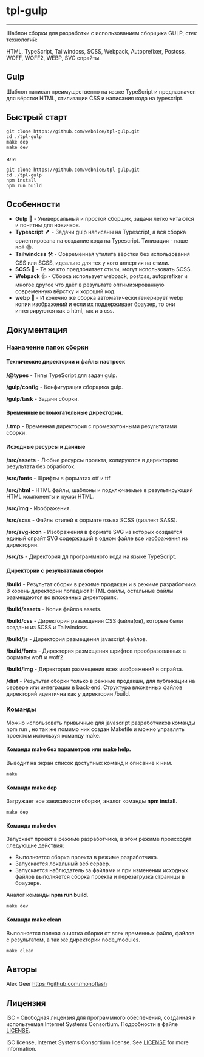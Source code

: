 # tpl-gulp

---

Шаблон сборки для разработки с использованием сборщика GULP, стек технологий:

HTML, TypeScript, Tailwindcss, SCSS, Webpack, Autoprefixer, Postcss, WOFF, WOFF2, WEBP, SVG спрайты.

## Gulp

Шаблон написан преимущественно на языке TypeScript и предназначен для вёрстки HTML, стилизации CSS и написания кода на typescript.

## Быстрый старт

```
git clone https://github.com/webnice/tpl-gulp.git
cd ./tpl-gulp
make dep
make dev
```

или

```
git clone https://github.com/webnice/tpl-gulp.git
cd ./tpl-gulp
npm install
npm run build
```


## Особенности

- **Gulp** 🚀 - Универсальный и простой сборщик, задачи легко читаются и понятны для новичков.
- **Typescript** 🪶 - Задачи gulp написаны на Typescript, а вся сборка ориентирована на создание кода на Typescript.
Типизация - наше всё 😃.
- **Tailwindcss** 🛠️ - Современная утилита вёрстки без использования CSS или SCSS, идеально для тех у кого аллергия
на стили.
- **SCSS** 🔋 - Те же кто предпочитает стили, могут использовать SCSS.
- **Webpack** 👍 - Сборка использует webpack, postcss, autoprefixer и многое другое что даёт в результате оптимизированную 
современную вёрстку и хороший код.
- **webp** 💯 - И конечно же сборка автоматически генерирует webp копии изображений и если их поддерживает браузер,
то они интегрируются как в html, так и в css.


## Документация

### Назначение папок сборки

#### Технические директории и файлы настроек

**/@types** - Типы TypeScript для задач gulp.

**/gulp/config** - Конфигурация сборщика gulp.

**/gulp/task** - Задачи сборки.

#### Временные вспомогательные директории.

**/.tmp** - Временная директория с промежуточными результатами сборки.

#### Исходные ресурсы и данные

**/src/assets** - Любые ресурсы проекта, копируются в директорию результата без обработок.

**/src/fonts** - Шрифты в форматах otf и ttf.

**/src/html** - HTML файлы, шаблоны и подключаемые в результирующий HTML компоненты и куски HTML.

**/src/img** - Изображения.

**/src/scss** - Файлы стилей в формате языка SCSS (диалект SASS).

**/src/svg-icon** - Изображения в формате SVG из которых создаётся единый спрайт SVG содержащий в одном файле все изображения из директории.

**/src/ts** - Директория дл программного кода на языке TypeScript.

#### Директории с результатами сборки

**/build** - Результат сборки в режиме продакшн и в режиме разработчика. В корень директории попадают HTML файлы, остальные файлы размещаются во вложенных директориях.

**/build/assets** - Копия файлов assets.

**/build/css** - Директория размещения CSS файла(ов), которые были созданы из SCSS и Tailwindcss.

**/build/js** - Директория размещения javascript файлов.

**/build/fonts** - Директория размещения шрифтов преобразованных в форматы woff и woff2.

**/build/img** - Директория размещения всех изображений и спрайта.

**/dist** - Результат сборки только в режиме продакшн, для публикации на сервере или интеграции в back-end.
Структура вложенных файлов директорий идентична как у директории /build.

### Команды

Можно использовать привычные для javascript разработчиков команды npm run <command>, но так же помимо них создан Makefile и можно управлять проектом используя команду make.

#### Команда make без параметров или make help.

Выводит на экран список доступных команд и описание к ним.

```
make
```

#### Команда make dep

Загружает все зависимости сборки, аналог команды **npm install**.

```
make dep
```

#### Команда make dev

Запускает проект в режиме разработчика, в этом режиме происходят следующие действия:

* Выполняется сборка проекта в режиме разработчика.
* Запускается локальный веб сервер.
* Запускается наблюдатель за файлами и при изменении исходных файлов выполняется сборка проекта и
перезагрузка страницы в браузере.

Аналог команды **npm run build**.

```
make dev
```

#### Команда make clean

Выполняется полная очистка сборки от всех временных файло, файлов с результатом, а так же директории node_modules.

```
make clean
```


## Авторы

Alex Geer <https://github.com/monoflash>

## Лицензия

ISC - Свободная лицензия для программного обеспечения, созданная и используемая Internet Systems Consortium.
Подробности в файле [LICENSE](LICENSE).

ISC license, Internet Systems Consortium license. See [LICENSE](LICENSE) for more information.
